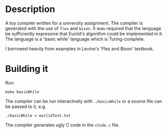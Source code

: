 # Description

A toy compiler written for a university assignment. The compiler is generated with the use of `flex` and `bison`. It was required that the language be sufficiently expressive that Euclid's algorithm could be implemented in it. The language is a 'basic while' language which is Turing-complete.

I borrowed heavily from examples in Levine's 'Flex and Bison' textbook.

# Building it

Run:
 
	make basicWhile

The compiler can be run interactively with `./basicWhile` or a source file can be passed to it, e.g.

	./basicWhile < euclidTest.txt

The compiler generates ugly C code in the `cCode.c` file. 
